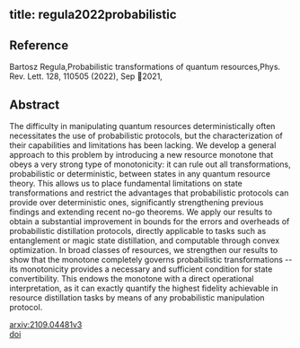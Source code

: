 title: regula2022probabilistic
---


## Reference

Bartosz Regula,Probabilistic transformations of quantum resources,Phys. Rev. Lett. 128, 110505 (2022), Sep 2021,

## Abstract 
  The difficulty in manipulating quantum resources deterministically often
necessitates the use of probabilistic protocols, but the characterization of
their capabilities and limitations has been lacking. We develop a general
approach to this problem by introducing a new resource monotone that obeys a
very strong type of monotonicity: it can rule out all transformations,
probabilistic or deterministic, between states in any quantum resource theory.
This allows us to place fundamental limitations on state transformations and
restrict the advantages that probabilistic protocols can provide over
deterministic ones, significantly strengthening previous findings and extending
recent no-go theorems. We apply our results to obtain a substantial improvement
in bounds for the errors and overheads of probabilistic distillation protocols,
directly applicable to tasks such as entanglement or magic state distillation,
and computable through convex optimization. In broad classes of resources, we
strengthen our results to show that the monotone completely governs
probabilistic transformations -- its monotonicity provides a necessary and
sufficient condition for state convertibility. This endows the monotone with a
direct operational interpretation, as it can exactly quantify the highest
fidelity achievable in resource distillation tasks by means of any
probabilistic manipulation protocol.

    

[arxiv:2109.04481v3](https://arxiv.org/abs/2109.04481v3)    
[doi](https://doi.org/10.1103/PhysRevLett.128.110505)    


